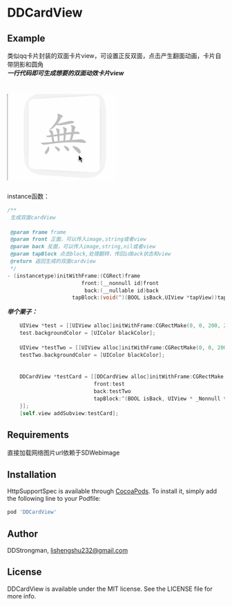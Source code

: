 # DDCardView


## Example

类似qq卡片封装的双面卡片view，可设置正反双面，点击产生翻面动画，卡片自带阴影和圆角<br>
***一行代码即可生成想要的双面动效卡片view***

# ![img](https://github.com/DDstrongman/DDCardView/blob/master/github.gif)

instance函数：

```objective-c
/**
 生成双面cardView

 @param frame frame
 @param front 正面，可以传入image,string或者view
 @param back 反面，可以传入image,string,nil或者view
 @param tapBlock 点击block,处理翻转，传回idBack状态和view
 @return 返回生成的双面cardview
 */
- (instancetype)initWithFrame:(CGRect)frame
                        front:(__nonnull id)front
                         back:(__nullable id)back
                     tapBlock:(void(^)(BOOL isBack,UIView *tapView))tapBlock
```

***举个栗子：***

```objective-c
    UIView *test = [[UIView alloc]initWithFrame:CGRectMake(0, 0, 200, 200)];
    test.backgroundColor = [UIColor blackColor];
    
    UIView *testTwo = [[UIView alloc]initWithFrame:CGRectMake(0, 0, 200, 200)];
    testTwo.backgroundColor = [UIColor blackColor];
    
    
    DDCardView *testCard = [[DDCardView alloc]initWithFrame:CGRectMake(10, 10, 200, 200) 
                            front:test 
                            back:testTwo
                            tapBlock:^(BOOL isBack, UIView * _Nonnull tapView) { 
    }];
    [self.view addSubview:testCard];
```



## Requirements

直接加载网络图片url依赖于SDWebimage

## Installation

HttpSupportSpec is available through [CocoaPods](http://cocoapods.org). To install
it, simply add the following line to your Podfile:

```ruby
pod 'DDCardView'
```

## Author

DDStrongman, lishengshu232@gmail.com

## License

DDCardView is available under the MIT license. See the LICENSE file for more info.
